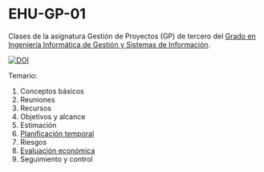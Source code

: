 # EHU-GP-01

Clases de la asignatura Gestión de Proyectos (GP) de tercero del [Grado en Ingeniería Informática de Gestión y Sistemas de Información](https://www.ehu.eus/es/grado-ingenieria-informatica-de-gestion-y-sistemas-de-informacion-bizkaia).

[![DOI](https://zenodo.org/badge/334955028.svg)](https://zenodo.org/badge/latestdoi/334955028)

Temario:

1. Conceptos básicos
2. Reuniones
3. Recursos
4. Objetivos y alcance
5. Estimación
6. [Planificación temporal](PlanificacionTemporal/index.html)
7. Riesgos
8. [Evaluación económica](EvaluacionEconomica/index.html)
9. Seguimiento y control
